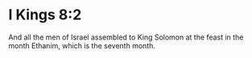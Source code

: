 # I Kings 8:2

And all the men of Israel assembled to King Solomon at the feast in the month Ethanim, which is the seventh month.
